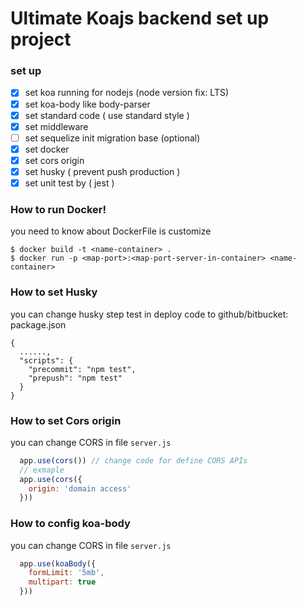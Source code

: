 # Ultimate Koajs backend set up project
### set up
- [x] set koa running for nodejs (node version fix: LTS)
- [x] set koa-body like body-parser
- [x] set standard code ( use standard style )
- [x] set middleware
- [ ] set sequelize init migration base (optional)
- [x] set docker
- [x] set cors origin
- [x] set husky ( prevent push production )
- [x] set unit test by ( jest )

### How to run Docker!
you need to know about DockerFile is customize
```
$ docker build -t <name-container> .
$ docker run -p <map-port>:<map-port-server-in-container> <name-container>
```

### How to set Husky
you can change husky step test in deploy code to github/bitbucket:
package.json

```
{
  ......,
  "scripts": {
    "precommit": "npm test",
    "prepush": "npm test"
  }
}
```

### How to set Cors origin

you can change CORS in file `server.js`
```js
  app.use(cors()) // change code for define CORS APIs
  // exmaple
  app.use(cors({
    origin: 'domain access'
  }))
```

### How to config koa-body
you can change CORS in file `server.js`
```js
  app.use(koaBody({
    formLimit: '5mb',
    multipart: true
  }))
```


